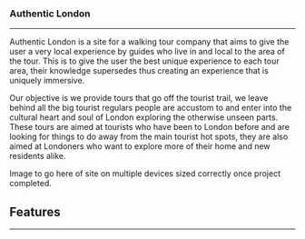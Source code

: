 ### Authentic London
-------
Authentic London is a site for a walking tour company that aims to give the user a very local experience by guides who live in and local to the area of the tour. This is to give the user the best unique experience to each tour area, their knowledge supersedes thus creating an experience that is uniquely immersive. 

Our objective is we provide tours that go off the tourist trail, we leave behind all the big tourist regulars people are accustom to and enter into the cultural heart and soul of London exploring the otherwise unseen parts. These tours are aimed at tourists who have been to London before and are looking for things to do away from the main tourist hot spots, they are also aimed at Londoners who want to explore more of their home and new residents alike.

Image to go here of site on multiple devices sized correctly once project completed.


## Features
--------


